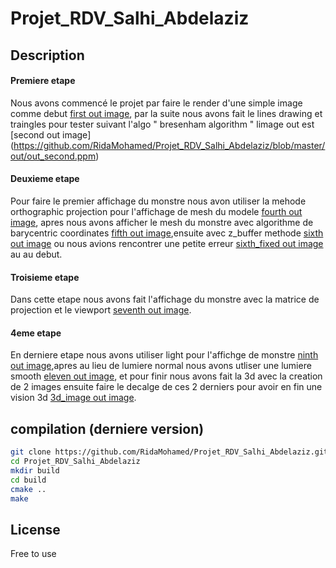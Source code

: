 # Projet_RDV_Salhi_Abdelaziz

## Description 

#### Premiere etape 
Nous avons commencé le projet par faire le render d'une simple image comme debut [first out image](https://github.com/RidaMohamed/Projet_RDV_Salhi_Abdelaziz/blob/master/out/out_first.ppm),
par la suite nous avons fait le lines drawing et traingles pour tester suivant l'algo " bresenham algorithm " limage out est [second out image] (https://github.com/RidaMohamed/Projet_RDV_Salhi_Abdelaziz/blob/master/out/out_second.ppm)

#### Deuxieme etape 
Pour faire le premier affichage du monstre nous avon utiliser la mehode orthographic projection pour l'affichage de mesh du modele [fourth out image](https://github.com/RidaMohamed/Projet_RDV_Salhi_Abdelaziz/blob/3e73de56ed6e0afd8c7ab9b6875d5e4161a45836/out/out_fourth.ppm),
apres nous avons afficher le mesh du monstre avec algorithme de barycentric coordinates [fifth out image](https://github.com/RidaMohamed/Projet_RDV_Salhi_Abdelaziz/blob/c286159930cdffbcb3b69aa0d5e9c52de7a213a7/out/out_fifth.ppm),ensuite avec z_buffer methode [sixth out image](https://github.com/RidaMohamed/Projet_RDV_Salhi_Abdelaziz/commit/97c17d95f2b6da2cb9e9696823be9fcc6332a382) ou nous avions rencontrer une petite erreur [sixth_fixed out image](https://github.com/RidaMohamed/Projet_RDV_Salhi_Abdelaziz/blob/576091b8455475b755025314af26ff0d0e8b3d7d/out/out_sixth_fixed.ppm) au au debut. 

#### Troisieme etape
Dans cette etape nous avons fait l'affichage du monstre avec la matrice de projection
et le viewport [seventh out image](https://github.com/RidaMohamed/Projet_RDV_Salhi_Abdelaziz/blob/e6c31d021615ec6ec98a886be2d0fb4d3d7833c6/out/out_seventh.ppm).

#### 4eme etape
En derniere etape nous avons utiliser light pour l'affichge de monstre [ninth out image](https://github.com/RidaMohamed/Projet_RDV_Salhi_Abdelaziz/blob/f95a3b173cac55c41a211375c8b05465c9248313/out/out_ninth.ppm),apres au lieu de lumiere normal nous avons utliser une lumiere smooth 
[eleven out image](https://github.com/RidaMohamed/Projet_RDV_Salhi_Abdelaziz/blob/3b384581f74173cb37b65b5a0f77b7632693a8c7/out/out_eleven.ppm), et pour finir nous avons fait la 3d avec la creation de 2 images ensuite faire le decalge de ces 2 derniers 
pour avoir en fin une vision 3d [3d_image out image](https://github.com/RidaMohamed/Projet_RDV_Salhi_Abdelaziz/blob/ae90469ef03755922871c357337f324930612726/out/out_3d_image.ppm).

## compilation (derniere version)
``` sh 
git clone https://github.com/RidaMohamed/Projet_RDV_Salhi_Abdelaziz.git
cd Projet_RDV_Salhi_Abdelaziz
mkdir build
cd build
cmake ..
make
```

## License
Free to use